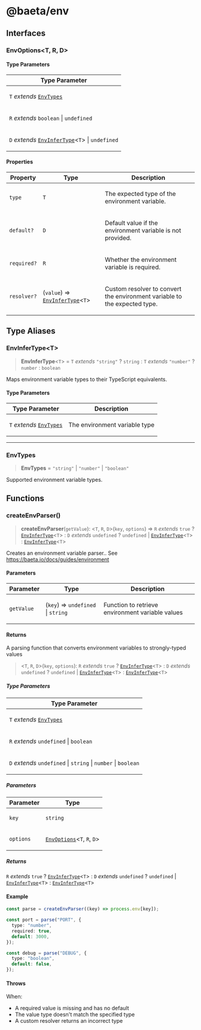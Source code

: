# @baeta/env

## Interfaces

### EnvOptions\<T, R, D\>

#### Type Parameters

<table>
<thead>
<tr>
<th>Type Parameter</th>
</tr>
</thead>
<tbody>
<tr>
<td>

`T` _extends_ [`EnvTypes`](#envtypes)

</td>
</tr>
<tr>
<td>

`R` _extends_ `boolean` \| `undefined`

</td>
</tr>
<tr>
<td>

`D` _extends_ [`EnvInferType`](#envinfertype)\<`T`\> \| `undefined`

</td>
</tr>
</tbody>
</table>

#### Properties

<table>
<thead>
<tr>
<th>Property</th>
<th>Type</th>
<th>Description</th>
</tr>
</thead>
<tbody>
<tr>
<td>

<a id="type"></a> `type`

</td>
<td>

`T`

</td>
<td>

The expected type of the environment variable.

</td>
</tr>
<tr>
<td>

<a id="default"></a> `default?`

</td>
<td>

`D`

</td>
<td>

Default value if the environment variable is not provided.

</td>
</tr>
<tr>
<td>

<a id="required"></a> `required?`

</td>
<td>

`R`

</td>
<td>

Whether the environment variable is required.

</td>
</tr>
<tr>
<td>

<a id="resolver"></a> `resolver?`

</td>
<td>

(`value`) => [`EnvInferType`](#envinfertype)\<`T`\>

</td>
<td>

Custom resolver to convert the environment variable to the expected type.

</td>
</tr>
</tbody>
</table>

## Type Aliases

### EnvInferType\<T\>

> **EnvInferType**\<`T`\> = `T` _extends_ `"string"` ? `string` : `T` _extends_ `"number"` ? `number` : `boolean`

Maps environment variable types to their TypeScript equivalents.

#### Type Parameters

<table>
<thead>
<tr>
<th>Type Parameter</th>
<th>Description</th>
</tr>
</thead>
<tbody>
<tr>
<td>

`T` _extends_ [`EnvTypes`](#envtypes)

</td>
<td>

The environment variable type

</td>
</tr>
</tbody>
</table>

---

### EnvTypes

> **EnvTypes** = `"string"` \| `"number"` \| `"boolean"`

Supported environment variable types.

## Functions

### createEnvParser()

> **createEnvParser**(`getValue`): \<`T`, `R`, `D`\>(`key`, `options`) => `R` _extends_ `true` ? [`EnvInferType`](#envinfertype)\<`T`\> : `D` _extends_ `undefined` ? `undefined` \| [`EnvInferType`](#envinfertype)\<`T`\> : [`EnvInferType`](#envinfertype)\<`T`\>

Creates an environment variable parser..
See https://baeta.io/docs/guides/environment

#### Parameters

<table>
<thead>
<tr>
<th>Parameter</th>
<th>Type</th>
<th>Description</th>
</tr>
</thead>
<tbody>
<tr>
<td>

`getValue`

</td>
<td>

(`key`) => `undefined` \| `string`

</td>
<td>

Function to retrieve environment variable values

</td>
</tr>
</tbody>
</table>

#### Returns

A parsing function that converts environment variables to strongly-typed values

> \<`T`, `R`, `D`\>(`key`, `options`): `R` _extends_ `true` ? [`EnvInferType`](#envinfertype)\<`T`\> : `D` _extends_ `undefined` ? `undefined` \| [`EnvInferType`](#envinfertype)\<`T`\> : [`EnvInferType`](#envinfertype)\<`T`\>

##### Type Parameters

<table>
<thead>
<tr>
<th>Type Parameter</th>
</tr>
</thead>
<tbody>
<tr>
<td>

`T` _extends_ [`EnvTypes`](#envtypes)

</td>
</tr>
<tr>
<td>

`R` _extends_ `undefined` \| `boolean`

</td>
</tr>
<tr>
<td>

`D` _extends_ `undefined` \| `string` \| `number` \| `boolean`

</td>
</tr>
</tbody>
</table>

##### Parameters

<table>
<thead>
<tr>
<th>Parameter</th>
<th>Type</th>
</tr>
</thead>
<tbody>
<tr>
<td>

`key`

</td>
<td>

`string`

</td>
</tr>
<tr>
<td>

`options`

</td>
<td>

[`EnvOptions`](#envoptions)\<`T`, `R`, `D`\>

</td>
</tr>
</tbody>
</table>

##### Returns

`R` _extends_ `true` ? [`EnvInferType`](#envinfertype)\<`T`\> : `D` _extends_ `undefined` ? `undefined` \| [`EnvInferType`](#envinfertype)\<`T`\> : [`EnvInferType`](#envinfertype)\<`T`\>

#### Example

```typescript
const parse = createEnvParser((key) => process.env[key]);

const port = parse("PORT", {
  type: "number",
  required: true,
  default: 3000,
});

const debug = parse("DEBUG", {
  type: "boolean",
  default: false,
});
```

#### Throws

When:

- A required value is missing and has no default
- The value type doesn't match the specified type
- A custom resolver returns an incorrect type

